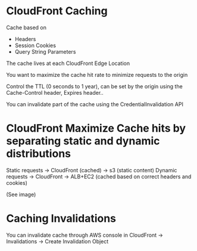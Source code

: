 # CloudFront Caching 

Cache based on
- Headers 
- Session Cookies
- Query String Parameters

The cache lives at each CloudFront Edge Location

You want to maximize the cache hit rate to minimize requests to the origin

Control the TTL (0 seconds to 1 year), can be set by the origin using the Cache-Control header, Expires header..

You can invalidate part of the cache using the CredentialInvalidation API

# CloudFront Maximize Cache hits by separating static and dynamic distributions

Static requests -> CloudFront (cached) -> s3 (static content)
Dynamic requests -> CloudFront -> ALB+EC2 (cached based on correct headers and cookies)

(See image)

# Caching Invalidations

You can invalidate cache through AWS console in CloudFront -> Invalidations -> Create Invalidation Object